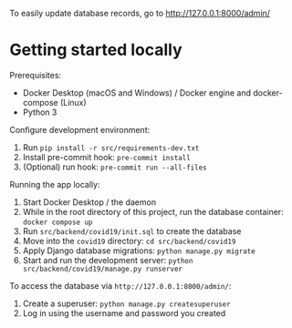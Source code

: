 To easily update database records, go to http://127.0.0.1:8000/admin/

# Getting started locally

Prerequisites:
- Docker Desktop (macOS and Windows) / Docker engine and docker-compose (Linux)
- Python 3

Configure development environment:
1. Run `pip install -r src/requirements-dev.txt`
1. Install pre-commit hook: `pre-commit install`
1. (Optional) run hook: `pre-commit run --all-files`

Running the app locally:
1. Start Docker Desktop / the daemon
1. While in the root directory of this project, run the database container: `docker compose up`
1. Run `src/backend/covid19/init.sql` to create the database
1. Move into the `covid19` directory: `cd src/backend/covid19`
1. Apply Django database migrations: `python manage.py migrate`
1. Start and run the development server: `python src/backend/covid19/manage.py runserver`

To access the database via `http://127.0.0.1:8000/admin/`:
1. Create a superuser: `python manage.py createsuperuser`
1. Log in using the username and password you created
